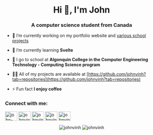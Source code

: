 <h1 align="center">Hi 👋, I'm John</h1>
<h3 align="center">A computer science student from Canada</h3>

- 🔭 I’m currently working on my portfolio website and [various school projects](https://github.com/johnvinh/AlgonquinF22Java)

- 🌱 I’m currently learning **Svelte**

- 📖 I go to school at **Algonquin College in the Computer Engineering Technology - Computing Science program**

- 👨‍💻 All of my projects are available at [https://github.com/johnvinh?tab=repositories](https://github.com/johnvinh?tab=repositories)

- ⚡ Fun fact **I enjoy coffee**

<h3 align="left">Connect with me:</h3>
<p align="left">
  <a href="https://linkedin.com/in/john-vinh" target="blank"><img align="center" src="https://raw.githubusercontent.com/rahuldkjain/github-profile-readme-generator/master/src/images/icons/Social/linked-in-alt.svg" alt="john-vinh" height="30" width="40" /></a>
  <a href="https://twitter.com/johnvinhdev" target="blank"><img align="center" src="https://raw.githubusercontent.com/rahuldkjain/github-profile-readme-generator/master/src/images/icons/Social/twitter.svg" alt="johnvinhdev" height="30" width="40" /></a>
<a href="https://dev.to/johnvinh" target="blank"><img align="center" src="https://raw.githubusercontent.com/rahuldkjain/github-profile-readme-generator/master/src/images/icons/Social/devto.svg" alt="johnvinh" height="30" width="40" /></a>
<a href="https://codeforces.com/profile/johnvinh" target="blank"><img align="center" src="https://raw.githubusercontent.com/rahuldkjain/github-profile-readme-generator/master/src/images/icons/Social/codeforces.svg" alt="johnvinh" height="30" width="40" /></a>
<a href="https://www.leetcode.com/johnvinh" target="blank"><img align="center" src="https://raw.githubusercontent.com/rahuldkjain/github-profile-readme-generator/master/src/images/icons/Social/leet-code.svg" alt="johnvinh" height="30" width="40" /></a>
</p>

<p align="center">
<img src="https://github-readme-stats.vercel.app/api/top-langs?username=johnvinh&show_icons=true&locale=en&layout=compact" alt="johnvinh" />
<img src="https://github-readme-streak-stats.herokuapp.com/?user=johnvinh&" alt="johnvinh" />
</p>
